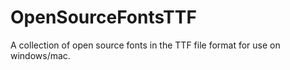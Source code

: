 # OpenSourceFontsTTF
A collection of open source fonts in the TTF file format for use on windows/mac.
